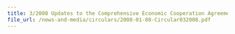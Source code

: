 ```yaml
---
title: 3/2008 Updates to the Comprehensive Economic Cooperation Agreement (CECA) between The Republic of India and the Republic of Singapore
file_url: /news-and-media/circulars/2008-01-08-Circular032008.pdf
---
```

